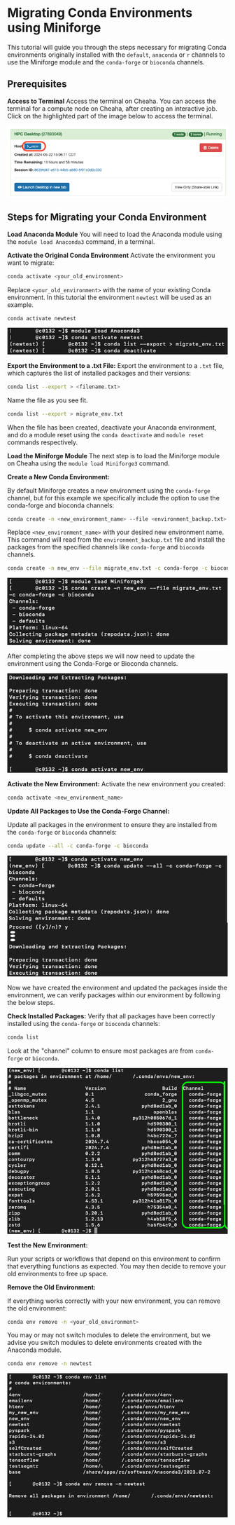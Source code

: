 
# Migrating Conda Environments using Miniforge

This tutorial will guide you through the steps necessary for migrating Conda environments originally installed with the `default`, `anaconda` or `r` channels to use the Miniforge module and the `conda-forge` or `bioconda` channels.

## Prerequisites

**Access to Terminal**
Access the terminal on Cheaha. You can access the terminal for a compute node on Cheaha, after creating an interactive job. Click on the highlighted part of the image below to access the terminal.

![!Accessing the terminal from a created interactive job on Cheaha](images/comp_node_access.png)

## Steps for Migrating your Conda Environment

**Load Anaconda Module**
You will need to load the Anaconda module using the `module load Anaconda3` command, in a terminal.

**Activate the Original Conda Environment**
Activate the environment you want to migrate:

```bash
conda activate <your_old_environment>

```

Replace `<your_old_environment>` with the name of your existing Conda environment. In this tutorial the environment `newtest` will be used as an example.

```bash
conda activate newtest

```

   ![!Steps to export environment](images/anaconda_env_migration.png)

**Export the Environment to a .txt File:**
Export the environment to a `.txt` file, which captures the list of installed packages and their versions:

   ```bash
   conda list --export > <filename.txt>

   ```

Name the file as you see fit.

   ```bash
   conda list --export > migrate_env.txt

   ```

When the file has been created, deactivate your Anaconda environment, and do a module reset using the `conda deactivate` and `module reset` commands respectively.

**Load the Miniforge Module**
The next step is to load the Miniforge module on Cheaha using the `module load Miniforge3` command.

**Create a New Conda Environment:**

By default Miniforge creates a new environment using the `conda-forge` channel, but for this example we specifically include the option to use the conda-forge and bioconda channels:

   ```bash
   conda create -n <new_environment_name> --file <environment_backup.txt> -c conda-forge -c bioconda

   ```

Replace `<new_environment_name>` with your desired new environment name. This command will read from the `environment_backup.txt` file and install the packages from the specified channels like `conda-forge` and `bioconda` channels.

   ```bash
   conda create -n new_env --file migrate_env.txt -c conda-forge -c bioconda

   ```

![!Creating a new environment with Miniforge](images/miniforge_create_env.png)

After completing the above steps we will now need to update the environment using the Conda-Forge or Bioconda channels.

![!Creating a new environment with Miniforge](images/miniforge_create_env2.png)

**Activate the New Environment:**
Activate the new environment you created:

   ```bash
   conda activate <new_environment_name>

   ```

**Update All Packages to Use the Conda-Forge Channel:**

Update all packages in the environment to ensure they are installed from the `conda-forge` or `bioconda` channels:

   ```bash
   conda update --all -c conda-forge -c bioconda

   ```

   ![!Updating your environment with conda-forge](images/conda_update_package.png)

Now we have created the environment and updated the packages inside the environment, we can verify packages within our environment by following the below steps.

**Check Installed Packages:**
Verify that all packages have been correctly installed using the `conda-forge` or `bioconda` channels:

   ```bash
   conda list

   ```

Look at the "channel" column to ensure most packages are from `conda-forge` or `bioconda`.

![!Conda list showing channels packages are gotten from](images/conda_list_channels.png)

**Test the New Environment:**

Run your scripts or workflows that depend on this environment to confirm that everything functions as expected. You may then decide to remove your old environments to free up space.

**Remove the Old Environment:**

If everything works correctly with your new environment, you can remove the old environment:

   ```bash
   conda env remove -n <your_old_environment>

   ```

You may or may not switch modules to delete the environment, but we advise you switch modules to delete environments created with the Anaconda module.

   ```bash
   conda env remove -n newtest

   ```

   ![!Delete old environment installed using Anaconda channel and module](images/conda_remove_env.png)
